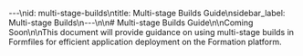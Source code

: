 ---\nid: multi-stage-builds\ntitle: Multi-stage Builds Guide\nsidebar_label: Multi-stage Builds\n---\n\n# Multi-stage Builds Guide\n\nComing Soon\n\nThis document will provide guidance on using multi-stage builds in Formfiles for efficient application deployment on the Formation platform.
